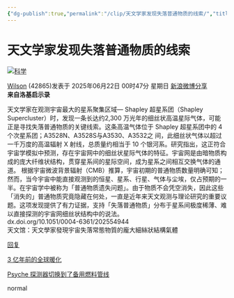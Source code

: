 ```yaml
---
{"dg-publish":true,"permalink":"/clip/天文学家发现失落普通物质的线索/","title":"奇客Solidot | 天文学家发现失落普通物质的线索","created":"2025-06-24T12:54:04.292+08:00"}
---
```



# 天文学家发现失落普通物质的线索

[![科学](https://icon.solidot.org/images/topics/topicscience.png?123)](https://www.solidot.org/search?tid=19 "科学")

[Wilson](https://www.solidot.org/~Wilson) (42865)发表于 2025年06月22日 00时47分 星期日 [新浪微博分享](https://service.weibo.com/share/share.php?url=//www.solidot.org/story?sid=81616&appkey=1370085986&title=%E5%A4%A9%E6%96%87%E5%AD%A6%E5%AE%B6%E5%8F%91%E7%8E%B0%E5%A4%B1%E8%90%BD%E6%99%AE%E9%80%9A%E7%89%A9%E8%B4%A8%E7%9A%84%E7%BA%BF%E7%B4%A2 "新浪微博分享")  
**来自洛基启示录**

天文学家在观测宇宙最大的星系聚集区域— Shapley 超星系团（Shapley Supercluster）时，发现一条长达约2,300 万光年的细丝状高温星际气体，可能正是寻找失落普通物质的关键线索。这条高温气体位于 Shapley 超星系团中的 4 个次星系团；A3528N、A3528S与A3530、A3532之 间，此细丝状气体以超过一千万度的高温辐射 X 射线，总质量约相当于 10 个银河系。研究指出，这正符合宇宙学模拟中预测，存在宇宙网中的细丝状星际气体的特征。宇宙网是由暗物质构成的庞大纤维状结构，贯穿星系间的星际空间，成为星系之间相互交换气体的通道。 根据宇宙微波背景辐射（CMB）推算，宇宙初期的普通物质数量明确可知；然而，当今宇宙中能直接观测到的恒星、星系、行星、气体与尘埃，仅占预期的一半。在宇宙学中被称为「普通物质遗失问题」。由于物质不会凭空消失，因此这些「消失的」普通物质究竟隐藏在何处，一直是近年来天文观测与理论研究的重要议题。这项发现提供了有力证据，支持「失落普通物质」分布于星系间极度稀薄、难以直接探测的宇宙网细丝状结构中的说法。  
dx.doi.org/10.1051/0004-6361/202554944  
天文馆：天文學家發現宇宙失落常態物質的龐大細絲狀結構氣體

[回复](https://www.solidot.org/comments?sid=81616&op=reply&type=story)

[3 亿年前的全球暖化](https://www.solidot.org/story?sid=81615)

[Psyche 探测器切换到了备用燃料管线](https://www.solidot.org/story?sid=81617)

normal